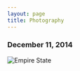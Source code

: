 ```yaml
---
layout: page
title: Photography
---
```


### December 11, 2014

![Empire State](http://photo.claycarson.net/photos/empire_state.jpg)